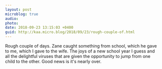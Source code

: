 ```yaml
---
layout: post
microblog: true
audio: 
photo: 
date: 2018-09-23 13:15:03 +0400
guid: http://kaa.micro.blog/2018/09/23/rough-couple-of.html
---
```

Rough couple of days. Zane caught something from school, which he gave to me, which I gave to the wife. The joys of a new school year I guess and all the delightful viruses that are given the opportunity to jump from one child to the other. Good news is it's nearly over. 
